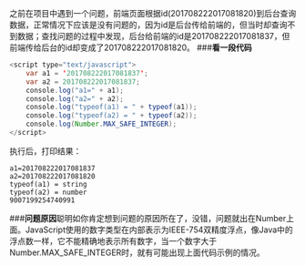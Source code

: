 之前在项目中遇到一个问题，前端页面根据id(201708222017081820)到后台查询数据，正常情况下应该是没有问题的，因为id是后台传给前端的，但当时却查询不到数据；查找问题的过程中发现，后台给前端的id是201708222017081837，但前端传给后台的id却变成了201708222017081820。
###**看一段代码**​
```java
<script type="text/javascript">
	var a1 = '201708222017081837';
	var a2 = 201708222017081837;
	console.log("a1=" + a1);
	console.log("a2=" + a2);
	console.log("typeof(a1) = " + typeof(a1));
	console.log("typeof(a2) = " + typeof(a2));
	console.log(Number.MAX_SAFE_INTEGER);
</script>
```
执行后，打印结果：

    a1=201708222017081837
    a2=201708222017081820
    typeof(a1) = string
    typeof(a2) = number 
    9007199254740991
###**问题原因**​
聪明如你肯定想到问题的原因所在了，没错，问题就出在Number上面。JavaScript使用的数字类型在内部表示为IEEE-754双精度浮点，像Java中的浮点数一样，它不能精确地表示所有数字，当一个数字大于Number.MAX_SAFE_INTEGER时，就有可能出现上面代码示例的情况。